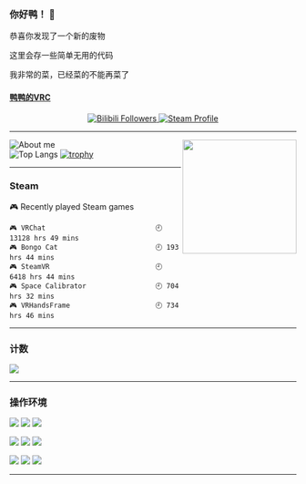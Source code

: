 ### 你好鸭！ 👋
恭喜你发现了一个新的废物

这里会存一些简单无用的代码

我非常的菜，已经菜的不能再菜了

#### <a href="https://vrchat.com/home/user/usr_1e117071-e4e4-4dfd-83ac-ca98cb334ea0" target="_blank">鸭鸭的VRC</a>

<p align="center">
  <a target="_blank" href="https://space.bilibili.com/388731488/">
    <img src="https://img.shields.io/badge/dynamic/json?style=flat-square&logo=bilibili&label=Bilibili&query=$.data.follower&url=https://api.bilibili.com/x/relation/stat?vmid=388731488" alt="Bilibili Followers">
  </a>
  <a target="_blank" href="https://steamcommunity.com/id/mmyo456">
    <img src="https://img.shields.io/badge/Steam-232361?logo=Steam&style=flat-square" alt="Steam Profile">
  </a>
</p>

---

<img align='right' src='https://cdn.jsdelivr.net/gh/mmyo456/mmyo456@main/DLC6.gif' width='200px'>
    
![About me](https://github-readme-stats.vercel.app/api?username=mmyo456&show_icons=true&theme=ambient_gradient&locale=cn)<br> 
![Top Langs](https://github-readme-stats.vercel.app/api/top-langs/?username=mmyo456&show_icons=true&theme=ambient_gradient&locale=cn)
[![trophy](https://github-profile-trophy.vercel.app/?username=mmyo456)](https://github.com/ryo-ma/github-profile-trophy)

---

### Steam

<!-- steam-box start -->
🎮 Recently played Steam games
```text
🎮 VRChat                           🕘 13128 hrs 49 mins
🎮 Bongo Cat                        🕘 193 hrs 44 mins
🎮 SteamVR                          🕘 6418 hrs 44 mins
🎮 Space Calibrator                 🕘 704 hrs 32 mins
🎮 VRHandsFrame                     🕘 734 hrs 46 mins
```
<!-- Powered by https://github.com/YouEclipse/steam-box . -->
<!-- steam-box end -->

 ---
 
### 计数

[![](https://count.getloli.com/@mmyo456?name=mmyo456&theme=moebooru&padding=7&offset=1&align=top&scale=1.4&pixelated=1&darkmode=auto)](http://count.getloli.com/)

---

### 操作环境
[![](https://img.shields.io/badge/Windows-10-33AADD?style=flat-square&logo=windows&logoColor=6cf)](https://www.microsoft.com/windows/get-windows-10)
[![](https://img.shields.io/badge/Windows-11-33AADD?style=flat-square&logo=microsoft&logoColor=6cf)](https://www.microsoft.com/windows/get-windows-11)
[![](https://img.shields.io/badge/IDE-Visual%20Studio%20Code-33AADD?style=flat-square&logo=visual-studio-code&logoColor=6cf)](https://code.visualstudio.com/)

[![](https://img.shields.io/badge/iPhone%2015%20Pro%20-Max-black?style=flat-square&logo=apple&logoColor=golden)](https://apple.com/)
[![](https://img.shields.io/badge/iPad%20mini%206-black?style=flat-square&logo=apple&logoColor=golden)](https://apple.com/)
[![](https://img.shields.io/badge/-26%20Bata6-167C80?style=flat-square&logo=ios)](https://beta.apple.com/)

[![](https://img.shields.io/badge/CMF%20Phone-1-black?style=flat-square&logo=android&logoColor=golden)](https://cmf.tech/)
[![](https://img.shields.io/badge/OS-Android15-green?style=flat-square&logo=android)](https://www.android.com/)
[![](https://img.shields.io/badge/NothingOS-3.0-167C80?style=flat-square&logoColor=white)](https://nothing.tech)

---
